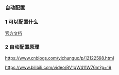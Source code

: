 ### 自动配置

### 1 可以配置什么

[官方文档](https://docs.spring.io/spring-boot/docs/2.1.18.RELEASE/reference/html/common-application-properties.html)

### 2 自动配置原理

https://www.cnblogs.com/yichunguo/p/12122598.html

https://www.bilibili.com/video/BV1gW411W76m?p=19



